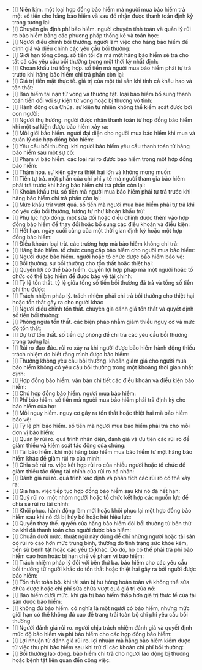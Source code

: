 * [I] Niên kim. một loại hợp đồng bảo hiểm mà người mua bảo hiểm trả một số tiền cho hãng bảo hiểm và sau đó nhận được thanh toán định kỳ trong tương lai: 
* [I] Chuyên gia định phí bảo hiểm. người chuyên tính toán và quản lý rủi ro bảo hiểm bằng các phương pháp thống kê và toán học: 
* [I] Người điều chỉnh bồi thường. người làm việc cho hãng bảo hiểm để định giá và điều chỉnh các yêu cầu bồi thường: 
* [I] Giới hạn tổng cộng. số tiền tối đa mà một hãng bảo hiểm sẽ trả cho tất cả các yêu cầu bồi thường trong một thời kỳ nhất định: 
* [I] Khoản khấu trừ tổng hợp. số tiền mà người mua bảo hiểm phải tự trả trước khi hãng bảo hiểm chi trả phần còn lại: 
* [I] Giá trị tiền mặt thực tế. giá trị của một tài sản khi tính cả khấu hao và tổn thất: 
* [I] Bảo hiểm tai nạn tử vong và thương tật. loại bảo hiểm bổ sung thanh toán tiền đối với sự kiện tử vong hoặc bị thương vô tình: 
* [I] Hành động của Chúa. sự kiện tự nhiên không thể kiểm soát được bởi con người: 
* [I] Người thụ hưởng. người được nhận thanh toán từ hợp đồng bảo hiểm khi một sự kiện được bảo hiểm xảy ra: 
* [I] Môi giới bảo hiểm. người đại diện cho người mua bảo hiểm khi mua và quản lý các hợp đồng bảo hiểm: 
* [I] Yêu cầu bồi thường. khi người bảo hiểm yêu cầu thanh toán từ hãng bảo hiểm sau một sự cố: 
* [I] Phạm vi bảo hiểm. các loại rủi ro được bảo hiểm trong một hợp đồng bảo hiểm: 
* [I] Thảm họa. sự kiện gây ra thiệt hại lớn và không mong muốn: 
* [I] Tiền tự trả. một phần của chi phí y tế mà người tham gia bảo hiểm phải trả trước khi hãng bảo hiểm chi trả phần còn lại: 
* [I] Khoản khấu trừ. số tiền mà người mua bảo hiểm phải tự trả trước khi hãng bảo hiểm chi trả phần còn lại: 
* [I] Mức khấu trừ vượt quá. số tiền mà người mua bảo hiểm phải tự trả khi có yêu cầu bồi thường, tương tự như khoản khấu trừ: 
* [I] Phụ lục hợp đồng. một sửa đổi hoặc điều chỉnh được thêm vào hợp đồng bảo hiểm để thay đổi hoặc bổ sung các điều khoản và điều kiện: 
* [I] Hết hạn. ngày cuối cùng của một thời gian định kỳ hoặc một hợp đồng bảo hiểm: 
* [I] Điều khoản loại trừ. các trường hợp mà bảo hiểm không chi trả: 
* [I] Hãng bảo hiểm. tổ chức cung cấp bảo hiểm cho người mua bảo hiểm: 
* [I] Người được bảo hiểm. người hoặc tổ chức được bảo hiểm bảo vệ: 
* [I] Bồi thường. sự bồi thường cho tổn thất hoặc thiệt hại: 
* [I] Quyền lợi có thể bảo hiểm. quyền lợi hợp pháp mà một người hoặc tổ chức có thể bảo hiểm để được bảo vệ tài chính: 
* [I] Tỷ lệ tổn thất. tỷ lệ giữa tổng số tiền bồi thường đã trả và tổng số tiền phí thu được: 
* [I] Trách nhiệm pháp lý. trách nhiệm phải chi trả bồi thường cho thiệt hại hoặc tổn thất gây ra cho người khác
* [I] Người điều chỉnh tổn thất. chuyên gia đánh giá tổn thất và quyết định số tiền bồi thường: 
* [I] Phòng ngừa tổn thất. các biện pháp nhằm giảm thiểu nguy cơ và mức độ tổn thất: 
* [I] Dự trữ tổn thất. số tiền dự phòng để chi trả các yêu cầu bồi thường trong tương lai: 
* [I] Rủi ro đạo đức. rủi ro xảy ra khi người được bảo hiểm hành động thiếu trách nhiệm do biết rằng mình được bảo hiểm: 
* [I] Thưởng không yêu cầu bồi thường. khoản giảm giá cho người mua bảo hiểm không có yêu cầu bồi thường trong một khoảng thời gian nhất định: 
* [I] Hợp đồng bảo hiểm. văn bản chi tiết các điều khoản và điều kiện bảo hiểm: 
* [I] Chủ hợp đồng bảo hiểm. người mua bảo hiểm: 
* [I] Phí bảo hiểm. số tiền mà người mua bảo hiểm phải trả định kỳ cho bảo hiểm của họ: 
* [I] Mối nguy hiểm. nguy cơ gây ra tổn thất hoặc thiệt hại mà bảo hiểm bảo vệ: 
* [I] Tỷ lệ phí bảo hiểm. số tiền mà người mua bảo hiểm phải trả cho mỗi đơn vị bảo hiểm: 
* [I] Quản lý rủi ro. quá trình nhận diện, đánh giá và ưu tiên các rủi ro để giảm thiểu và kiểm soát tác động của chúng: 
* [I] Tái bảo hiểm. khi một hãng bảo hiểm mua bảo hiểm từ một hãng bảo hiểm khác để giảm rủi ro của mình: 
* [I] Chia sẻ rủi ro. việc kết hợp rủi ro của nhiều người hoặc tổ chức để giảm thiểu tác động tài chính của rủi ro cá nhân: 
* [I] Đánh giá rủi ro. quá trình xác định và phân tích các rủi ro có thể xảy ra: 
* [I] Gia hạn. việc tiếp tục hợp đồng bảo hiểm sau khi nó đã hết hạn: 
* [I] Quỹ rủi ro. một nhóm người hoặc tổ chức kết hợp các nguồn lực để chia sẻ rủi ro tài chính: 
* [I] Khôi phục. hành động làm mới hoặc khôi phục lại một hợp đồng bảo hiểm sau khi nó đã bị hủy bỏ hoặc hết hiệu lực: 
* [I] Quyền thay thế. quyền của hãng bảo hiểm đòi bồi thường từ bên thứ ba khi đã thanh toán cho người được bảo hiểm: 
* [I] Chuẩn dưới mức. thuật ngữ này dùng để chỉ những người hoặc tài sản có rủi ro cao hơn mức trung bình, thường do tình trạng sức khỏe kém, tiền sử bệnh tật hoặc các yếu tố khác. Do đó, họ có thể phải trả phí bảo hiểm cao hơn hoặc bị hạn chế về phạm vi bảo hiểm: 
* [I] Trách nhiệm pháp lý đối với bên thứ ba. bảo hiểm cho các yêu cầu bồi thường từ người khác do tổn thất hoặc thiệt hại gây ra bởi người được bảo hiểm: 
* [I] Tổn thất toàn bộ. khi tài sản bị hư hỏng hoàn toàn và không thể sửa chữa được hoặc chi phí sửa chữa vượt quá giá trị của nó: 
* [I] Bảo hiểm dưới mức. khi giá trị bảo hiểm thấp hơn giá trị thực tế của tài sản được bảo hiểm: 
* [I] không đủ bảo hiểm. có nghĩa là một người có bảo hiểm, nhưng mức giới hạn có thể không đủ cao để trang trải toàn bộ chi phí yêu cầu bồi thường
* [I] Người đánh giá rủi ro. người chịu trách nhiệm đánh giá và quyết định mức độ bảo hiểm và phí bảo hiểm cho các hợp đồng bảo hiểm: 
* [I] Lợi nhuận từ đánh giá rủi ro. lợi nhuận mà hãng bảo hiểm kiếm được từ việc thu phí bảo hiểm sau khi trừ đi các khoản chi phí bồi thường: 
* [I] Bồi thường lao động. bảo hiểm chi trả cho người lao động bị thương hoặc bệnh tật liên quan đến công việc: 